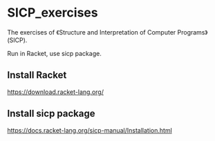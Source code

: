 # SICP_exercises
The exercises of 《Structure and Interpretation of Computer Programs》(SICP).  

Run in Racket, use sicp package.

## Install Racket
https://download.racket-lang.org/

## Install sicp package
https://docs.racket-lang.org/sicp-manual/Installation.html
